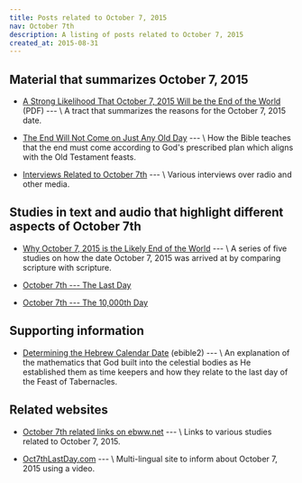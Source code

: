 ```yaml
---
title: Posts related to October 7, 2015
nav: October 7th
description: A listing of posts related to October 7, 2015
created_at: 2015-08-31
---
```

## Material that summarizes October 7, 2015

* [A Strong Likelihood That October 7, 2015 Will be the End of the World](http://ebible2.com/wp-content/uploads/2015/03/strong-likelihood-tract2.pdf) (PDF) --- \\
A tract that summarizes the reasons for the October 7, 2015 date.

* [The End Will Not Come on Just Any Old Day](/archives/2015/10/01/the-end-will-not-come-on-just-any-old-day/) --- \\
How the Bible teaches that the end must come according to God's prescribed plan which aligns with the Old Testament feasts.

* [Interviews Related to October 7th](/questions/interviews/) --- \\
Various interviews over radio and other media.

## Studies in text and audio that highlight different aspects of October 7th

* [Why October 7, 2015 is the Likely End of the World](/studies/why-october-7-2015-is-the-likely-end-of-the-world/) --- \\
A series of five studies on how the date October 7, 2015 was arrived at by comparing
scripture with scripture.

* [October 7th --- The Last Day](/archives/2015/08/23/october-7th-the-last-day/)

* [October 7th --- The 10,000th Day](/archives/2015/08/09/october-7th-the-10-000th-day/)

## Supporting information

* [Determining the Hebrew Calendar Date](http://ebible2.com/determining-the-hebrew-calendar-date/) (ebible2) --- \\
An explanation of the mathematics that God built into the celestial bodies as
He established them as time keepers and how they relate to the last day of the
Feast of Tabernacles. 

## Related websites

* [October 7th related links on ebww.net](http://ebww.net/october-7-2015-links/) --- \\
Links to various studies related to October 7, 2015.

* [Oct7thLastDay.com](http://oct7thlastday.com) --- \\
Multi-lingual site to inform about October 7, 2015 using a video.

